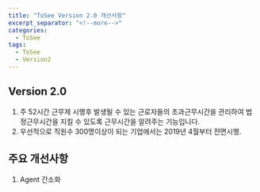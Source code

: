 ```yaml
---
title: "ToSee Version 2.0 개선사항"
excerpt_separator: "<!--more-->"
categories:
  - ToSee
tags:
  - ToSee
  - Version2
---
```


## Version 2.0
1. 주 52시간 근무제 시행후 발생될 수 있는 근로자들의 초과근무시간을 관리하여 법정근무시간을 지킬 수 있도록 근무시간을 알려주는 기능입니다.
2. 우선적으로 직원수 300명이상이 되는 기업에서는 2019년 4월부터 전면시행.

## 주요 개선사항
1. Agent 간소화


<!-- 추후 버전에서는 USB 차단기능을 업그레이드할 예정입니다.-->
